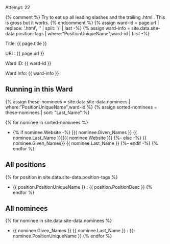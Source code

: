 ---
---

Attempt: 22

{% comment %}
Try to eat up all leading slashes and the trailing .html . 
This is gross but it works.
{% endcomment %}
{% assign ward-id = page.url | replace: '.html', '' | split: '/' | last -%}
{% assign ward-info = site.data.site-data.position-tags |
where:"PositionUniqueName",ward-id | first -%}

Title: {{ page.title }} 

URL: {{ page.url }}

Ward ID: {{ ward-id }}

Ward Info: {{ ward-info }}

## Running in this Ward

{% assign these-nominees = site.data.site-data.nominees 
  | where:"PositionUniqueName",ward-id %}
{% assign sorted-nominees = these-nominees | sort: "Last_Name" %}

{% for nominee in sorted-nominees %}
- {% if nominee.Website -%}
  [{{ nominee.Given_Names }} 
    {{ nominee.Last_Name }}]({{ nominee.Website }})
  {%- else -%}
    {{ nominee.Given_Names}} {{ nominee.Last_Name }}
  {%- endif -%}
{% endfor %}


## All positions

{% for position in site.data.site-data.position-tags %}
- {{ position.PositionUniqueName }} : {{ position.PositionDesc }}
{% endfor %}

## All nominees 

{% for nominee in site.data.site-data.nominees %}
- {{ nominee.Given_Names }} {{ nominee.Last_Name }} : 
  {{- nominee.PositionUniqueName }}
{% endfor %}
